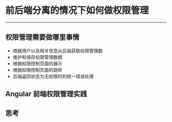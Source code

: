 # 前后端分离的情况下如何做权限管理
----------------------------------------

## 权限管理需要做哪里事情
- 根据用户以及相关信息从后端获取权限管理数
- 维护和保存权限管理数据
- 根据权限控制页面的展示
- 根据权限控制页面的跳转
- 后端返回状态为无权限时的统一错误处理

## Angular 前端权限管理实践

## 思考
